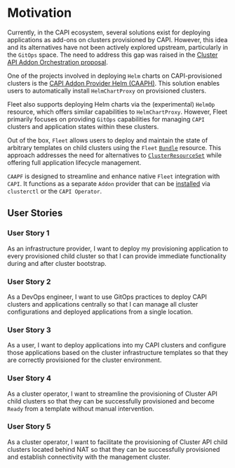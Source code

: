 # Motivation

Currently, in the CAPI ecosystem, several solutions exist for deploying applications as add-ons on clusters provisioned by CAPI. However, this idea and its alternatives have not been actively explored upstream, particularly in the `GitOps` space. The need to address this gap was raised in the [Cluster API Addon Orchestration proposal][proposal].

[proposal]: https://github.com/kubernetes-sigs/cluster-api/blob/4e60bd3e7a6d9a94ac74e3fca2d3df935ff47ed9/docs/proposals/20220712-cluster-api-addon-orchestration.md#motivation

One of the projects involved in deploying `Helm` charts on CAPI-provisioned clusters is the [CAPI Addon Provider Helm (CAAPH)][CAAPH]. This solution enables users to automatically install `HelmChartProxy` on provisioned clusters.

[CAAPH]: https://github.com/kubernetes-sigs/cluster-api-addon-provider-helm

Fleet also supports deploying Helm charts via the (experimental) `HelmOp` resource, which offers similar capabilities to `HelmChartProxy`. However, Fleet primarily focuses on providing `GitOps` capabilities for managing `CAPI` clusters and application states within these clusters.

Out of the box, `Fleet` allows users to deploy and maintain the state of arbitrary templates on child clusters using the `Fleet` [`Bundle`][] resource. This approach addresses the need for alternatives to [`ClusterResourceSet`][] while offering full application lifecycle management.

[`ClusterResourceSet`]: https://github.com/kubernetes-sigs/cluster-api/blob/4e60bd3e7a6d9a94ac74e3fca2d3df935ff47ed9/docs/proposals/20220712-cluster-api-addon-orchestration.md#why-not-clusterresourcesets
[`Bundle`]: https://fleet.rancher.io/bundle-add

`CAAPF` is designed to streamline and enhance native `Fleet` integration with `CAPI`. It functions as a separate `Addon` provider that can be [installed][] via `clusterctl` or the `CAPI Operator`.

[installed]: ./02_getting_started/01_installation.md

## User Stories

### User Story 1

As an infrastructure provider, I want to deploy my provisioning application to every provisioned child cluster so that I can provide immediate functionality during and after cluster bootstrap.

### User Story 2

As a DevOps engineer, I want to use GitOps practices to deploy CAPI clusters and applications centrally so that I can manage all cluster configurations and deployed applications from a single location.

### User Story 3

As a user, I want to deploy applications into my CAPI clusters and configure those applications based on the cluster infrastructure templates so that they are correctly provisioned for the cluster environment.

### User Story 4

As a cluster operator, I want to streamline the provisioning of Cluster API child clusters so that they can be successfully provisioned and become `Ready` from a template without manual intervention.

### User Story 5

As a cluster operator, I want to facilitate the provisioning of Cluster API child clusters located behind NAT so that they can be successfully provisioned and establish connectivity with the management cluster.
